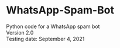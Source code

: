 # WhatsApp-Spam-Bot
Python code for a WhatsApp spam bot <br/>
Version 2.0 <br/>
Testing date: September 4, 2021 <br/>
